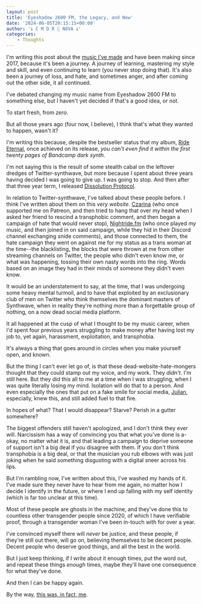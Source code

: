 ```yaml
---
layout: post
title: 'Eyeshadow 2600 FM, the Legacy, and Now'
date: '2024-06-05T20:15:15+00:00'
author: '𐕣 C M D R ░ NOVA 𐕣'
categories:
    - Thoughts
---
```


<!-- wp:paragraph -->
<p>I'm writing this post about the <a href="https://eyeshadow2600fm.bandcamp.com" target="_blank" rel="noreferrer noopener">music I've made</a> and have been making since 2017, because it's been a journey. A journey of learning, mastering my style and skill, and even continuing to learn (you never stop doing that). It's also been a journey of loss, and hate, and sometimes anger, and after coming out the other side, it all continued.</p>
<!-- /wp:paragraph -->

<!-- wp:paragraph -->
<p>I've debated changing my music name from Eyeshadow 2600 FM to something else, but I haven't yet decided if that's a good idea, or not.</p>
<!-- /wp:paragraph -->

<!-- wp:paragraph -->
<p>To start fresh, from <em>zero</em>.</p>
<!-- /wp:paragraph -->

<!-- wp:paragraph -->
<p>But all those years ago (four now, I believe), I think that's what they wanted to happen, wasn't it?</p>
<!-- /wp:paragraph -->

<!-- wp:paragraph -->
<p>I'm writing this because, despite the bestseller status that my album, <a href="https://eyeshadow2600fm.bandcamp.com/album/ride-eternal">Ride Eternal</a>, once achieved on its release, <em>you can't even find it within the first twenty pages of Bandcamp dark synth.</em></p>
<!-- /wp:paragraph -->

<!-- wp:paragraph -->
<p>I'm not saying this is the result of some stealth cabal on the leftover dredges of Twitter-synthwave, but more because I spent about three years having decided I was going to give up. I was going to stop. And then after that three year term, I released <a href="https://eyeshadow2600fm.bandcamp.com/album/dissolution-protocol" target="_blank" rel="noreferrer noopener">Dissolution Protocol</a>.</p>
<!-- /wp:paragraph -->

<!-- wp:paragraph -->
<p>In relation to Twitter-synthwave, I've talked about these people before. I think I've written about them on this <em>very website</em>. <a href="https://twitter.com/CZARINAnyc" target="_blank" rel="noreferrer noopener">Czarina</a> (who once supported me on Patreon, and then tried to hang that over my head when I asked her friend to rescind a transphobic comment, and then began a campaign of hate that would never stop), <a href="https://twitter.com/nightride_fm" target="_blank" rel="noreferrer noopener">Nightride.fm</a> (who once played my music, and then joined in on said campaign, while they hid in their Discord channel exchanging snide comments), and those connected to them, the hate campaign they went on against me for my status as a trans woman at the time--the blacklisting, the blocks that were thrown at me from other streaming channels on Twitter, the people who didn't even know me, or what was happening, tossing their own nasty words into the ring. Words based on an image they had in their minds of someone they didn't even know.</p>
<!-- /wp:paragraph -->

<!-- wp:paragraph -->
<p>It would be an understatement to say, at the time, that I was undergoing some heavy mental turmoil, and to have that exploited by an exclusionary club of men on Twitter who think themselves the dominant masters of Synthwave, when in reality they're nothing more than a forgettable group of nothing, on a now dead social media platform.</p>
<!-- /wp:paragraph -->

<!-- wp:paragraph -->
<p>It all happened at the cusp of what I thought to be my music career, when I'd spent four previous years struggling to make money after having lost my job to, yet again, harassment, exploitation, and transphobia.</p>
<!-- /wp:paragraph -->

<!-- wp:paragraph -->
<p>It's always a thing that goes around in circles when you make yourself open, and known.</p>
<!-- /wp:paragraph -->

<!-- wp:paragraph -->
<p>But the thing I can't ever let go of, is that these dead-website-hate-mongers thought that they could stamp out my voice, and my work. They <em>didn't</em>. I'm still here. But they did this all to me at a time when I was struggling, when I was quite literally losing my mind. Isolation will do that to a person. And even especially the ones that put on a fake smile for social media, <a href="https://twitter.com/julesneonfawkes" target="_blank" rel="noreferrer noopener">Julian</a>, especially, knew this, and still added fuel to that fire.</p>
<!-- /wp:paragraph -->

<!-- wp:paragraph -->
<p>In hopes of what? That I would disappear? Starve? Perish in a gutter somewhere?</p>
<!-- /wp:paragraph -->

<!-- wp:paragraph -->
<p>The biggest offenders still haven't apologized, and I don't think they ever will. Narcissism has a way of convincing you that what you've done is a-okay, no matter what it is, and that leading a campaign to deprive someone of support isn't a big deal if you disagree with them. If you don't think transphobia is a big deal, or that the musician you rub elbows with was just joking when he said something disgusting with a digital sneer across his lips.</p>
<!-- /wp:paragraph -->

<!-- wp:paragraph -->
<p>But I'm rambling now, I've written about this, I've washed my hands of it. I've made sure they never have to hear from me again, no matter how I decide I identify in the future, or where I end up falling with my self identity (which is far too unclear at this time).</p>
<!-- /wp:paragraph -->

<!-- wp:paragraph -->
<p>Most of these people are ghosts in the machine, and they've done this to countless other transgender people since 2020, of which I have verifiable proof, through a transgender woman I've been in-touch with for over a year.</p>
<!-- /wp:paragraph -->

<!-- wp:paragraph -->
<p>I've convinced myself there will <em>never</em> be justice, and these people, if they're still out there, will go on, believing themselves to be decent people. Decent people who deserve good things, and all the best in the world.</p>
<!-- /wp:paragraph -->

<!-- wp:paragraph -->
<p>But I just keep thinking, if I write about it enough times, put the word out, and repeat these things <em>enough</em> times, maybe they'll have one consequence for what they've done.</p>
<!-- /wp:paragraph -->

<!-- wp:paragraph -->
<p>And then I can be happy again.</p>
<!-- /wp:paragraph -->

<!-- wp:paragraph -->
<p>By the way, <a href="https://www.instagram.com/exposing_synth_reactionaries/" target="_blank" rel="noreferrer noopener">this was, in fact, me</a>.</p>
<!-- /wp:paragraph -->